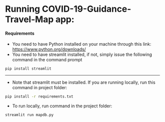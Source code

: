 # Running COVID-19-Guidance-Travel-Map app:

#### Requirements 

* You need to have Python installed on your machine through this link: https://www.python.org/downloads/
* You need to have streamlit installed, if not, simply issue the following command in the command prompt

```
pip install streamlit
```
---
* Note that streamlit must be installed. If you are running locally, run this command in project folder:
```bash
pip install -r requirements.txt
```
* To run locally, run command in the project folder:
```bash
streamlit run mapdb.py 
```
